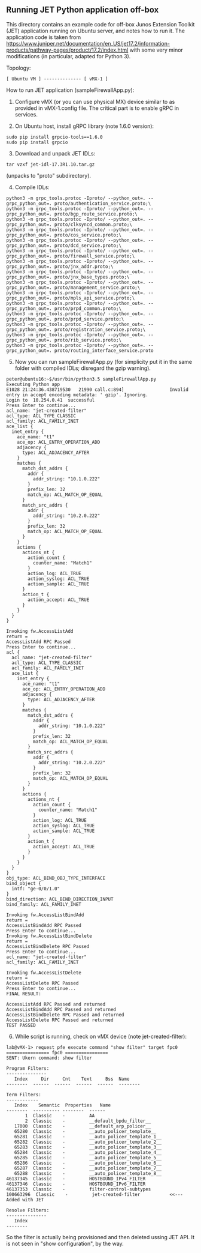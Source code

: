## Running JET Python application off-box

This directory contains an example code for off-box Junos Extension Toolkit (JET) application running on 
Ubuntu server, and notes how to run it. The application code is taken from 
https://www.juniper.net/documentation/en_US/jet17.2/information-products/pathway-pages/product/17.2/index.html
with some very minor modifications (in particular, adapted for Python 3).

Topology:
```
[ Ubuntu VM ] -------------- [ vMX-1 ]
```


How to run JET application (sampleFirewallApp.py):

1) Configure vMX (or you can use physical MX) device similar to as provided in vMX-1.config file. The critical part is to enable gRPC in services.

2) On Ubuntu host, install gRPC library (note 1.6.0 version):
```
sudo pip install grpcio-tools==1.6.0
sudo pip install grpcio
```

3) Download and unpack JET IDLs:

```
tar vzxf jet-idl-17.3R1.10.tar.gz
```

(unpacks to "proto" subdirectory).

4) Compile IDLs:
```
python3 -m grpc_tools.protoc -Iproto/ --python_out=. --grpc_python_out=. proto/authentication_service.proto;\
python3 -m grpc_tools.protoc -Iproto/ --python_out=. --grpc_python_out=. proto/bgp_route_service.proto;\
python3 -m grpc_tools.protoc -Iproto/ --python_out=. --grpc_python_out=. proto/clksyncd_common.proto;\
python3 -m grpc_tools.protoc -Iproto/ --python_out=. --grpc_python_out=. proto/cos_service.proto;\
python3 -m grpc_tools.protoc -Iproto/ --python_out=. --grpc_python_out=. proto/dcd_service.proto;\
python3 -m grpc_tools.protoc -Iproto/ --python_out=. --grpc_python_out=. proto/firewall_service.proto;\
python3 -m grpc_tools.protoc -Iproto/ --python_out=. --grpc_python_out=. proto/jnx_addr.proto;\
python3 -m grpc_tools.protoc -Iproto/ --python_out=. --grpc_python_out=. proto/jnx_base_types.proto;\
python3 -m grpc_tools.protoc -Iproto/ --python_out=. --grpc_python_out=. proto/management_service.proto;\
python3 -m grpc_tools.protoc -Iproto/ --python_out=. --grpc_python_out=. proto/mpls_api_service.proto;\
python3 -m grpc_tools.protoc -Iproto/ --python_out=. --grpc_python_out=. proto/prpd_common.proto;\
python3 -m grpc_tools.protoc -Iproto/ --python_out=. --grpc_python_out=. proto/prpd_service.proto;\
python3 -m grpc_tools.protoc -Iproto/ --python_out=. --grpc_python_out=. proto/registration_service.proto;\
python3 -m grpc_tools.protoc -Iproto/ --python_out=. --grpc_python_out=. proto/rib_service.proto;\
python3 -m grpc_tools.protoc -Iproto/ --python_out=. --grpc_python_out=. proto/routing_interface_service.proto
```

5) Now you can run sampleFirewallApp.py (for simplicity put it in the same folder with compiled IDLs; disregard the gzip warning).
```
peter@ubuntu16:~$/usr/bin/python3.5 sampleFirewallApp.py
Executing Python app
E1028 21:24:36.438719530   21990 call.c:894]                 Invalid entry in accept encoding metadata: ' gzip'. Ignoring.
Login to  10.254.0.41  successful
Press Enter to continue...
acl_name: "jet-created-filter"
acl_type: ACL_TYPE_CLASSIC
acl_family: ACL_FAMILY_INET
ace_list {
  inet_entry {
    ace_name: "t1"
    ace_op: ACL_ENTRY_OPERATION_ADD
    adjacency {
      type: ACL_ADJACENCY_AFTER
    }
    matches {
      match_dst_addrs {
        addr {
          addr_string: "10.1.0.222"
        }
        prefix_len: 32
        match_op: ACL_MATCH_OP_EQUAL
      }
      match_src_addrs {
        addr {
          addr_string: "10.2.0.222"
        }
        prefix_len: 32
        match_op: ACL_MATCH_OP_EQUAL
      }
    }
    actions {
      actions_nt {
        action_count {
          counter_name: "Match1"
        }
        action_log: ACL_TRUE
        action_syslog: ACL_TRUE
        action_sample: ACL_TRUE
      }
      action_t {
        action_accept: ACL_TRUE
      }
    }
  }
}

Invoking fw.AccessListAdd 
return =  
AccessListAdd RPC Passed
Press Enter to continue...
acl {
  acl_name: "jet-created-filter"
  acl_type: ACL_TYPE_CLASSIC
  acl_family: ACL_FAMILY_INET
  ace_list {
    inet_entry {
      ace_name: "t1"
      ace_op: ACL_ENTRY_OPERATION_ADD
      adjacency {
        type: ACL_ADJACENCY_AFTER
      }
      matches {
        match_dst_addrs {
          addr {
            addr_string: "10.1.0.222"
          }
          prefix_len: 32
          match_op: ACL_MATCH_OP_EQUAL
        }
        match_src_addrs {
          addr {
            addr_string: "10.2.0.222"
          }
          prefix_len: 32
          match_op: ACL_MATCH_OP_EQUAL
        }
      }
      actions {
        actions_nt {
          action_count {
            counter_name: "Match1"
          }
          action_log: ACL_TRUE
          action_syslog: ACL_TRUE
          action_sample: ACL_TRUE
        }
        action_t {
          action_accept: ACL_TRUE
        }
      }
    }
  }
}
obj_type: ACL_BIND_OBJ_TYPE_INTERFACE
bind_object {
  intf: "ge-0/0/1.0"
}
bind_direction: ACL_BIND_DIRECTION_INPUT
bind_family: ACL_FAMILY_INET

Invoking fw.AccessListBindAdd 
return =  
AccessListBindAdd RPC Passed
Press Enter to continue...
Invoking fw.AccessListBindDelete 
return =  
AccessListBindDelete RPC Passed
Press Enter to continue...
acl_name: "jet-created-filter"
acl_family: ACL_FAMILY_INET

Invoking fw.AccessListDelete 
return =  
AccessListDelete RPC Passed
Press Enter to continue...
FINAL RESULT: 

AccessListAdd RPC Passed and returned 
AccessListBindAdd RPC Passed and returned 
AccessListBindDelete RPC Passed and returned 
AccessListDelete RPC Passed and returned 
TEST PASSED
```

6) While script is running, check on vMX device (note jet-created-filter):
```
lab@vMX-1> request pfe execute command "show filter" target fpc0    
================ fpc0 ================
SENT: Ukern command: show filter

Program Filters:
---------------
   Index     Dir     Cnt    Text     Bss  Name
--------  ------  ------  ------  ------  --------

Term Filters:
------------
   Index    Semantic  Properties   Name
--------  ---------- --------  ------
       1  Classic    -         AA
       2  Classic    -         __default_bpdu_filter__
   17000  Classic    -         __default_arp_policer__
   65280  Classic    -         __auto_policer_template__
   65281  Classic    -         __auto_policer_template_1__
   65282  Classic    -         __auto_policer_template_2__
   65283  Classic    -         __auto_policer_template_3__
   65284  Classic    -         __auto_policer_template_4__
   65285  Classic    -         __auto_policer_template_5__
   65286  Classic    -         __auto_policer_template_6__
   65287  Classic    -         __auto_policer_template_7__
   65288  Classic    -         __auto_policer_template_8__
46137345  Classic    -         HOSTBOUND_IPv4_FILTER
46137346  Classic    -         HOSTBOUND_IPv6_FILTER
46137353  Classic    -         filter-control-subtypes
100663296  Classic    -         jet-created-filter           <<--- Added with JET

Resolve Filters:
---------------
   Index
--------
```
So the filter is actually being provisioned and then deleted ussing JET API. It is not seen in "show configuration", by the way.
